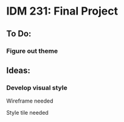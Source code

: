 # IDM 231: Final Project

## To Do:

### Figure out theme

Ideas:
  - 

### Develop visual style

Wireframe needed

Style tile needed
